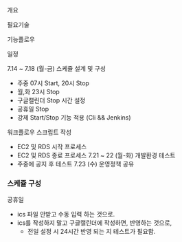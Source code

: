 

개요 


필요기술



기능플로우




일정

7.14 ~ 7.18 (월-금)
스케쥴 설계 및 구성 
- 주중 07시 Start, 20시 Stop
- 월,화 23시 Stop
- 구글캘린더 Stop 시간 설정
- 공휴일 Stop
- 강제 Start/Stop 기능 적용 (Cli && Jenkins)


워크플로우 스크립트 작성
- EC2 및 RDS 시작 프로세스
- EC2 및 RDS 종료 프로세스
7.21 ~ 22 (월-화)
개발환경 테스트
- 주중에 공지 후 테스트
7.23 (수)
운영정책 공유



### 스케쥴 구성


공휴일
- ics 파일 안받고 수동 입력 하는 것으로.
- ics를 작성하지 말고 구글캘린더에 작성하면, 반영하는 것으로,
	- 전일 설정 시 24시간 반영 되는 지 테스트가 필요함.